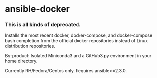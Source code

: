 # ansible-docker

### This is all kinds of deprecated.

Installs the most recent docker, docker-compose, and docker-compose bash completion
from the official docker repositories instead of Linux distribution repositories.

By-product: Isolated Miniconda3 and a GitHub3.py environment in your home directory.

Currently RH/Fedora/Centos only. 
Requires ansible>=2.3.0.
